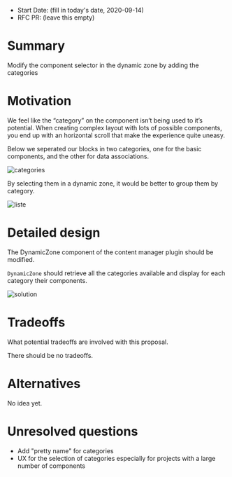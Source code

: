 - Start Date: (fill in today's date, 2020-09-14)
- RFC PR: (leave this empty)

# Summary

Modify the component selector in the dynamic zone by adding the categories

# Motivation

We feel like the “category” on the component isn’t being used to it’s potential. When creating complex layout with lots of possible components, you end up with an horizontal scroll that make the experience quite uneasy. 

Below we seperated our blocks in two categories, one for the basic components, and the other for data associations. 

![categories](https://user-images.githubusercontent.com/505236/93095387-54247900-f6a3-11ea-96f5-d32429cc60a1.jpg)

By selecting them in a dynamic zone, it would be better to group them by category.

![liste](https://user-images.githubusercontent.com/505236/93095460-6acad000-f6a3-11ea-84c2-cda8c77adb17.jpg)

# Detailed design

The DynamicZone component of the content manager plugin should be modified.

`DynamicZone` should retrieve all the categories available and display for each category their components. 

![solution](https://user-images.githubusercontent.com/505236/93095596-98177e00-f6a3-11ea-9fa6-70e8b92e73bd.jpg)

# Tradeoffs

What potential tradeoffs are involved with this proposal.

There should be no tradeoffs.

# Alternatives

No idea yet.

# Unresolved questions

- Add "pretty name" for categories
- UX for the selection of categories especially for projects with a large number of components